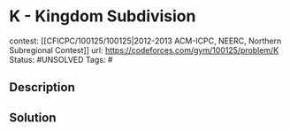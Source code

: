# K - Kingdom Subdivision

contest: [[CFICPC/100125/100125|2012-2013 ACM-ICPC, NEERC, Northern Subregional Contest]]
url: https://codeforces.com/gym/100125/problem/K
Status: #UNSOLVED
Tags: #

## Description

## Solution

